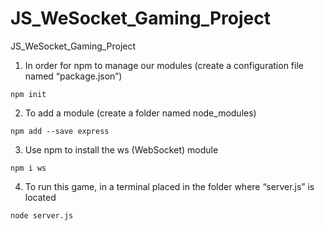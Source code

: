 # JS_WeSocket_Gaming_Project
JS_WeSocket_Gaming_Project

1. In order for npm to manage our modules (create a configuration file named “package.json”)
```
npm init
```
2. To add a module (create a folder named node_modules)
```
npm add --save express
```
3. Use npm to install the ws (WebSocket) module
```
npm i ws
```
4. To run this game, in a terminal placed in the folder where “server.js” is located
```
node server.js
```

